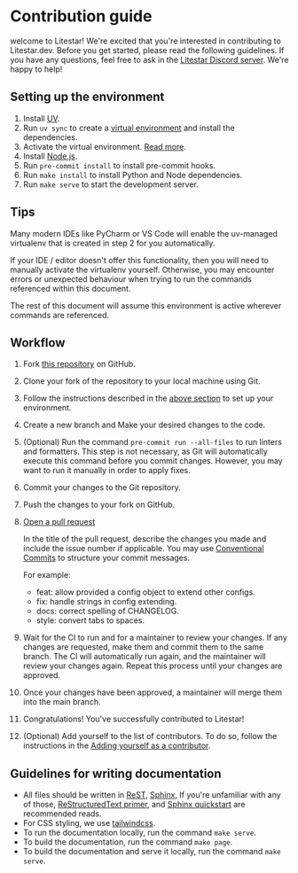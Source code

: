 # Contribution guide

welcome to Litestar! We're excited that you're interested in contributing to Litestar.dev. Before you get started,
please read the following guidelines. If you have any questions, feel free to ask in
the [Litestar Discord server](https://discord.gg/litestar). We're happy to help!

## Setting up the environment

1. Install [UV](https://docs.astral.sh/uv/getting-started/installation/).
2. Run `uv sync` to create a [virtual environment](https://docs.python.org/3/tutorial/venv.html) and install the dependencies.
3. Activate the virtual environment. [Read more](https://docs.astral.sh/uv/pip/environments/#using-a-virtual-environment).
4. Install [Node.js](https://nodejs.org/en).
5. Run `pre-commit install` to install pre-commit hooks.
6. Run `make install` to install Python and Node dependencies.
7. Run `make serve` to start the development server.

## Tips

Many modern IDEs like PyCharm or VS Code will enable the uv-managed virtualenv that is created in step 2 for you
automatically.

If your IDE / editor doesn't offer this functionality, then you will need to manually activate the virtualenv yourself.
Otherwise, you may encounter errors or unexpected behaviour when trying to run the commands referenced within this
document.

The rest of this document will assume this environment is active wherever commands are referenced.

## Workflow

1. Fork [this repository](https://github.com/litestar-org/litestar.dev/fork) on GitHub.
2. Clone your fork of the repository to your local machine using Git.
3. Follow the instructions described in the [above section](#setting-up-the-environment) to set up your environment.
4. Create a new branch and Make your desired changes to the code.
5. (Optional) Run the command `pre-commit run --all-files` to run linters and formatters. This step is not
   necessary, as Git will automatically execute this command before you commit changes. However, you may want to run it
   manually in order to apply fixes.
6. Commit your changes to the Git repository.
7. Push the changes to your fork on GitHub.
8. [Open a pull request](https://github.com/litestar-org/litestar.dev/compare)

    In the title of the pull request, describe the changes you made and include the issue number if applicable. You may
    use [Conventional Commits](https://www.conventionalcommits.org/) to structure your commit messages.

    For example:

    - feat: allow provided a config object to extend other configs.
    - fix: handle strings in config extending.
    - docs: correct spelling of CHANGELOG.
    - style: convert tabs to spaces.

9. Wait for the CI to run and for a maintainer to review your changes. If any changes are requested, make them and
   commit them to the same branch. The CI will automatically run again, and the maintainer will review your changes
   again. Repeat this process until your changes are approved.
10. Once your changes have been approved, a maintainer will merge them into the main branch.
11. Congratulations! You've successfully contributed to Litestar!
12. (Optional) Add yourself to the list of contributors. To do so, follow the instructions in
    the [Adding yourself as a contributor](https://allcontributors.org/docs/en/bot/usage).

## Guidelines for writing documentation

-   All files should be written in [ReST](https://docutils.sourceforge.io/rst.html),
    [Sphinx](https://www.sphinx-doc.org/en/master/), If you're unfamiliar with any of
    those, [ReStructuredText primer](https://www.sphinx-doc.org/en/master/lib/usage/restructuredtext/basics.html),
    and [Sphinx quickstart](https://www.sphinx-doc.org/en/master/lib/usage/quickstart.html) are recommended reads.
-   For CSS styling, we use [tailwindcss](https://tailwindcss.com/).
-   To run the documentation locally, run the command `make serve`.
-   To build the documentation, run the command `make page`.
-   To build the documentation and serve it locally, run the command `make serve`.
